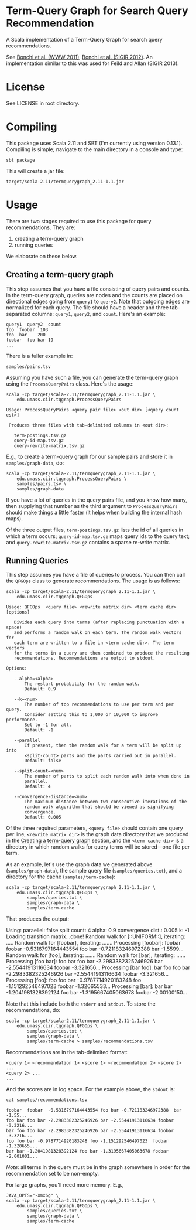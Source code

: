 Term-Query Graph for Search Query Recommendation
================================================

A Scala implementation of a Term-Query Graph for search query recommendations.

See [Bonchi et al. (WWW 2011)](http://dl.acm.org/citation.cfm?id=1963201), 
[Bonchi et al. (SIGIR 2012)](http://zola.di.unipi.it/rossano/wp-content/papercite-data/pdf/sigir12.pdf). An implementation similar to this was used for Feild and Allan (SIGIR 2013).

License
=======

See LICENSE in root directory.


Compiling
=========

This package uses Scala 2.11 and SBT (I'm currently using version 0.13.1). 
Compiling is simple; navigate to the main directory in a console and type:

    sbt package

This will create a jar file:

    target/scala-2.11/termquerygraph_2.11-1.1.jar



Usage
=====

There are two stages required to use this package for query recommendations.
They are: 

1. creating a term-query graph
2. running queries 

We elaborate on these below.


<a name="creating-graph"></a>
Creating a term-query graph
---------------------------

This step assumes that you have a file consisting of query pairs and counts. 
In the term-query graph, queries are nodes and the counts are placed on
directional edges going from `query1` to `query2`. Note that outgoing edges are
normalized for each query. The file should have a header and three tab-separated
columns: `query1`, `query2`, and `count`. Here's an example:

    query1  query2  count
    foo  foobar  103
    foo  bar    200
    foobar  foo bar 19
    ...

There is a fuller example in:

    samples/pairs.tsv

Assuming you have such a file, you can generate the term-query graph using
the `ProcessQueryPairs` class. Here's the usage:

    scala -cp target/scala-2.11/termquerygraph_2.11-1.1.jar \
        edu.umass.ciir.tqgraph.ProcessQueryPairs
    
    Usage: ProcessQueryPairs <query pair file> <out dir> [<query count est>]
    
     Produces three files with tab-delimited columns in <out dir>:
    
       term-postings.tsv.gz
       query-id-map.tsv.gz
       query-rewrite-matrix.tsv.gz


E.g., to create a term-query graph for our sample pairs and store it in 
`samples/graph-data`, do:

    scala -cp target/scala-2.11/termquerygraph_2.11-1.1.jar \
        edu.umass.ciir.tqgraph.ProcessQueryPairs \
        samples/pairs.tsv \
        samples/graph-data

If you have a lot of queries in the query pairs file, and you know how many, 
then supplying that number as the third argument to `ProcessQueryPairs` should
make things a little faster (it helps when building the internal hash maps).

Of the three output files, `term-postings.tsv.gz` lists the id of all queries in
which a term occurs; `query-id-map.tsv.gz` maps query ids to the query text; and
`query-rewrite-matrix.tsv.gz` contains a sparse re-write matrix.


Running Queries
----------------

This step assumes you have a file of queries to process. You can then call the
`QFGOps` class to generate recommendations. The usage is as follows:

    scala -cp target/scala-2.11/termquerygraph_2.11-1.1.jar \
        edu.umass.ciir.tqgraph.QFGOps
        
    Usage: QFGOps  <query file> <rewrite matrix dir> <term cache dir> [options]

       Divides each query into terms (after replacing punctuation with a space)
       and performs a random walk on each term. The random walk vectors for 
       each term are written to a file in <term cache dir>. The term vectors
       for the terms in a query are then combined to produce the resulting
       recommendations. Recommendations are output to stdout.

    Options:

       --alpha=<alpha>
           The restart probability for the random walk. 
           Default: 0.9

       --k=<num>
           The number of top recommendations to use per term and per query. 
           Consider setting this to 1,000 or 10,000 to improve performance.
           Set to -1 for all.
           Default: -1
           
       --parallel
           If present, then the random walk for a term will be split up into
           <split-count> parts and the parts carried out in parallel.
           Default: false
           
       --split-count=<num>
           The number of parts to split each random walk into when done in
           parallel. 
           Default: 4
           
       --convergence-distance=<num>
           The maximum distance between two consecutive iterations of the 
           random walk algorithm that should be viewed as signifying 
           convergence. 
           Default: 0.005


Of the three required parameters, `<query file>` should contain one query per 
line, `<rewrite matrix dir>` is the graph data directory that we produced in the
[Creating a term-query graph](#creating-graph) section, and the 
`<term cache dir>` is a directory in which random walks for query terms will be
stored&mdash;one file per term.

As an example, let's use the graph data we generated above 
(`samples/graph-data`), the sample query file (`samples/queries.txt`), and a 
directory for the cache (`samples/term-cache`):

    scala -cp target/scala-2.11/termquerygraph_2.11-1.1.jar \
        edu.umass.ciir.tqgraph.QFGOps \
            samples/queries.txt \
            samples/graph-data \
            samples/term-cache

That produces the output:

  Using:
    paraellel: false
    split count: 4
    alpha: 0.9
    convergence dist.: 0.005
    k: -1
  Loading transition matrix...done!
    Random walk for [::UNIFORM::], iterating: .....
    Random walk for [foobar], iterating: .......
  Processing [foobar]:
  foobar  foobar  -0.5316797164443554 foo bar -0.721183246972388  bar -1.5599...
    Random walk for [foo], iterating: .......
    Random walk for [bar], iterating: ......
  Processing [foo bar]:
  foo bar foo bar -2.2983382325246926 bar -2.55441913116634 foobar  -3.321656...
  Processing [bar foo]:
  bar foo foo bar -2.2983382325246926 bar -2.55441913116634 foobar  -3.321656...
  Processing [foo]:
  foo foo bar -0.9787714920183248 foo -1.151292546497023  foobar  -1.32065533...
  Processing [bar]:
  bar bar -1.2041981328392124 foo bar -1.3195667405063678 foobar  -2.00100150...

Note that this include both the `stderr` and `stdout`. To store the 
recommendations, do: 


    scala -cp target/scala-2.11/termquerygraph_2.11-1.1.jar \
        edu.umass.ciir.tqgraph.QFGOps \
            samples/queries.txt \
            samples/graph-data \
            samples/term-cache > samples/recommendations.tsv

Recommendations are in the tab-delimited format:

    <query 1> <recommendation 1> <score 1> <recommendation 2> <score 2> ...
    <query 2> ...
    ...

And the scores are in log space. For the example above, the `stdout` is: 

    cat samples/recommendations.tsv 

    foobar  foobar  -0.5316797164443554 foo bar -0.721183246972388  bar -1.55...
    foo bar foo bar -2.2983382325246926 bar -2.55441913116634 foobar  -3.3216...
    bar foo foo bar -2.2983382325246926 bar -2.55441913116634 foobar  -3.3216...
    foo foo bar -0.9787714920183248 foo -1.151292546497023  foobar  -1.320655...
    bar bar -1.2041981328392124 foo bar -1.3195667405063678 foobar  -2.001001...

*Note:* all terms in the query must be in the graph somewhere in order for the 
recommendation set to be non-empty.

For large graphs, you'll need more memory. E.g.,

    JAVA_OPTS="-Xmx6g" \
    scala -cp target/scala-2.11/termquerygraph_2.11-1.1.jar \
        edu.umass.ciir.tqgraph.QFGOps \
            samples/queries.txt \
            samples/graph-data \
            samples/term-cache